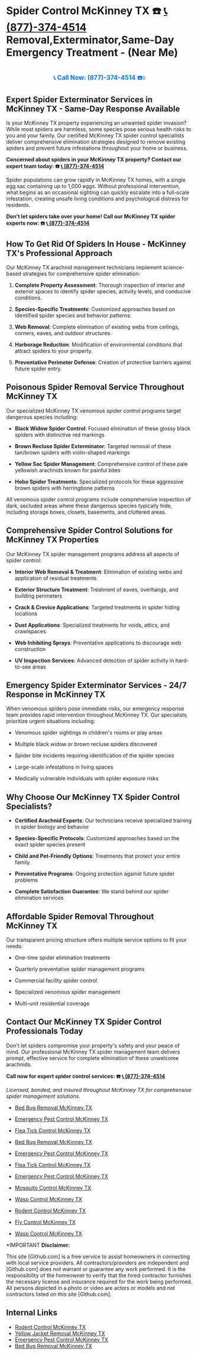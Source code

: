 # Spider Control McKinney TX ☎️ [📞 (877)-374-4514](https://pest-control-4514.netlify.app) Removal,Exterminator,Same-Day Emergency Treatment - (Near Me)
# 

<p align="center" style="font-size: 1.2em; font-weight: bold; margin: 20px 0;">
  <a href="https://pest-control-4514.netlify.app" target="_blank" style="color: #007BFF; text-decoration: none;">📞 Call Now: (877)-374-4514 ☎️💧</a>
</p>

## Expert Spider Exterminator Services in McKinney TX - Same-Day Response Available

Is your McKinney TX property experiencing an unwanted spider invasion? While most spiders are harmless, some species pose serious health risks to you and your family. Our certified McKinney TX spider control specialists deliver comprehensive elimination strategies designed to remove existing spiders and prevent future infestations throughout your home or business.

**Concerned about spiders in your McKinney TX property? Contact our expert team today: ☎️ [📞 (877)-374-4514](https://pest-control-4514.netlify.app)**

Spider populations can grow rapidly in McKinney TX homes, with a single egg sac containing up to 1,000 eggs. Without professional intervention, what begins as an occasional sighting can quickly escalate into a full-scale infestation, creating unsafe living conditions and psychological distress for residents.

**Don't let spiders take over your home! Call our McKinney TX spider experts now: ☎️ [📞 (877)-374-4514](https://pest-control-4514.netlify.app)**

## How To Get Rid Of Spiders In House - McKinney TX's Professional Approach

Our McKinney TX arachnid management technicians implement science-based strategies for comprehensive spider elimination:

1. **Complete Property Assessment**: Thorough inspection of interior and exterior spaces to identify spider species, activity levels, and conducive conditions.

2. **Species-Specific Treatments**: Customized approaches based on identified spider species and behavior patterns.

3. **Web Removal**: Complete elimination of existing webs from ceilings, corners, eaves, and outdoor structures.

4. **Harborage Reduction**: Modification of environmental conditions that attract spiders to your property.

5. **Preventative Perimeter Defense**: Creation of protective barriers against future spider entry.

## Poisonous Spider Removal Service Throughout McKinney TX

Our specialized McKinney TX venomous spider control programs target dangerous species including:

- **Black Widow Spider Control**: Focused elimination of these glossy black spiders with distinctive red markings

- **Brown Recluse Spider Exterminator**: Targeted removal of these tan/brown spiders with violin-shaped markings

- **Yellow Sac Spider Management**: Comprehensive control of these pale yellowish arachnids known for painful bites

- **Hobo Spider Treatments**: Specialized protocols for these aggressive brown spiders with herringbone patterns

All venomous spider control programs include comprehensive inspection of dark, secluded areas where these dangerous species typically hide, including storage boxes, closets, basements, and cluttered areas.

## Comprehensive Spider Control Solutions for McKinney TX Properties

Our McKinney TX spider management programs address all aspects of spider control:

- **Interior Web Removal & Treatment**: Elimination of existing webs and application of residual treatments

- **Exterior Structure Treatment**: Treatment of eaves, overhangs, and building perimeters

- **Crack & Crevice Applications**: Targeted treatments in spider hiding locations

- **Dust Applications**: Specialized treatments for voids, attics, and crawlspaces

- **Web Inhibiting Sprays**: Preventative applications to discourage web construction

- **UV Inspection Services**: Advanced detection of spider activity in hard-to-see areas

## Emergency Spider Exterminator Services - 24/7 Response in McKinney TX

When venomous spiders pose immediate risks, our emergency response team provides rapid intervention throughout McKinney TX. Our specialists prioritize urgent situations including:

- Venomous spider sightings in children's rooms or play areas

- Multiple black widow or brown recluse spiders discovered

- Spider bite incidents requiring identification of the spider species

- Large-scale infestations in living spaces

- Medically vulnerable individuals with spider exposure risks

## Why Choose Our McKinney TX Spider Control Specialists?

- **Certified Arachnid Experts**: Our technicians receive specialized training in spider biology and behavior

- **Species-Specific Protocols**: Customized approaches based on the exact spider species present

- **Child and Pet-Friendly Options**: Treatments that protect your entire family

- **Preventative Programs**: Ongoing protection against future spider problems

- **Complete Satisfaction Guarantee**: We stand behind our spider elimination services

## Affordable Spider Removal Throughout McKinney TX

Our transparent pricing structure offers multiple service options to fit your needs:

- One-time spider elimination treatments

- Quarterly preventative spider management programs

- Commercial facility spider control

- Specialized venomous spider management

- Multi-unit residential coverage

## Contact Our McKinney TX Spider Control Professionals Today

Don't let spiders compromise your property's safety and your peace of mind. Our professional McKinney TX spider management team delivers prompt, effective service for complete elimination of these unwelcome arachnids.

**Call now for expert spider control services: ☎️ [📞 (877)-374-4514](https://pest-control-4514.netlify.app)**

*Licensed, bonded, and insured throughout McKinney TX for comprehensive spider management solutions.*


- [Bed Bug Removal McKinney TX](https://github.com/allyoucaneatsushiin/pest-control/blob/main/Bed-Bug-Removal-McKinney-TX-877-374-4514-Exterminator-Same-Day-Emergency-Treatment-Near-Me.md)
- [Emergency Pest Control McKinney TX](https://github.com/allyoucaneatsushiin/pest-control/blob/main/Emergency-Pest-Control-McKinney-TX-877-374-4514-24-7-Fast-Response-Near-Me.md)
- [Flea Tick Control McKinney TX](https://github.com/allyoucaneatsushiin/pest-control/blob/main/Flea-Tick-Control-McKinney-TX-877-374-4514-Removal-Exterminator-Same-Day-Emergency-Treatment-Near-Me.md)


- [Bed Bug Removal McKinney TX](https://github.com/allyoucaneatsushiin/pest-control/blob/main/Bed-Bug-Removal-McKinney-TX-877-374-4514-Exterminator-Same-Day-Emergency-Treatment-Near-Me.md)
- [Emergency Pest Control McKinney TX](https://github.com/allyoucaneatsushiin/pest-control/blob/main/Emergency-Pest-Control-McKinney-TX-877-374-4514-24-7-Fast-Response-Near-Me.md)
- [Flea Tick Control McKinney TX](https://github.com/allyoucaneatsushiin/pest-control/blob/main/Flea-Tick-Control-McKinney-TX-877-374-4514-Removal-Exterminator-Same-Day-Emergency-Treatment-Near-Me.md)


- [Emergency Pest Control McKinney TX](https://github.com/allyoucaneatsushiin/pest-control/blob/main/Emergency-Pest-Control-McKinney-TX-877-374-4514-24-7-Fast-Response-Near-Me.md)
- [Mosquito Control McKinney TX](https://github.com/allyoucaneatsushiin/pest-control/blob/main/Mosquito-Control-McKinney-TX-877-374-4514-Exterminator-Same-Day-Emergency-Treatment-Near-Me.md)
- [Wasp Control McKinney TX](https://github.com/allyoucaneatsushiin/pest-control/blob/main/Wasp-Control-McKinney-TX-877-374-4514-Removal-Exterminator-Same-Day-Emergency-Treatment-Near-Me.md)


- [Rodent Control McKinney TX](https://github.com/allyoucaneatsushiin/pest-control/blob/main/Rodent-Control-McKinney-TX-877-374-4514-Rat-Removal-Exterminator-Same-Day-Emergency-Treatment-Near-Me.md)
- [Fly Control McKinney TX](https://github.com/allyoucaneatsushiin/pest-control/blob/main/Fly-Control-McKinney-TX-877-374-4514-Prevention-Same-Day-Emergency-Treatment-Near-Me.md)
- [Wasp Control McKinney TX](https://github.com/allyoucaneatsushiin/pest-control/blob/main/Wasp-Control-McKinney-TX-877-374-4514-Removal-Exterminator-Same-Day-Emergency-Treatment-Near-Me.md)


*IMPORTANT **Disclaimer:**  

This site [Github.com] is a free service to assist homeowners in connecting with local service providers. All contractors/providers are independent and [Github.com] does not warrant or guarantee any work performed. It is the responsibility of the homeowner to verify that the hired contractor furnishes the necessary license and insurance required for the work being performed. All persons depicted in a photo or video are actors or models and not contractors listed on this site [Github.com].


## Internal Links
- [Rodent Control McKinney TX](https://github.com/allyoucaneatsushiin/pest-control/blob/main/Rodent-Control-McKinney-TX-877-374-4514-Rat-Removal-Exterminator-Same-Day-Emergency-Treatment-Near-Me.md)
- [Yellow Jacket Removal McKinney TX](https://github.com/allyoucaneatsushiin/pest-control/blob/main/Yellow-Jacket-Removal-McKinney-TX-877-374-4514-Exterminator-Same-Day-Emergency-Treatment-Near-Me.md)
- [Emergency Pest Control McKinney TX](https://github.com/allyoucaneatsushiin/pest-control/blob/main/Emergency-Pest-Control-McKinney-TX-877-374-4514-24-7-Fast-Response-Near-Me.md)
- [Bed Bug Removal McKinney TX](https://github.com/allyoucaneatsushiin/pest-control/blob/main/Bed-Bug-Removal-McKinney-TX-877-374-4514-Exterminator-Same-Day-Emergency-Treatment-Near-Me.md)
